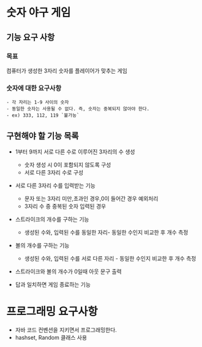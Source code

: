 숫자 야구 게임
===========

기능 요구 사항
-----------

### 목표
컴퓨터가 생성한 3자리 숫자를 플레이어가 맞추는 게임   

### 숫자에 대한 요구사항
    - 각 자리는 1-9 사이의 숫자   
    - 동일한 숫자는 사용될 수 없다. 즉, 숫자는 중복되지 않아야 한다.   
    - ex) 333, 112, 119 `불가능`   


구현해야 할 기능 목록
----------------

* 1부터 9까지 서로 다른 수로 이루어진 3자리의 수 생성
  * 숫자 생성 시 0이 포함되지 않도록 구성
  * 서로 다른 3자리 수로 구성
    

* 서로 다른 3자리 수를 입력받는 기능
  * 문자 또는 3자리 미만,초과인 경우,0이 들어간 경우 예외처리
  * 3자리 수 중 중복된 숫자 입력된 경우
    

* 스트라이크의 개수를 구하는 기능
  * 생성된 수와, 입력된 수를 동일한 자리- 동일한 수인지 비교한 후 개수 측정
 
* 볼의 개수를 구하는 기능
  * 생성된 수와, 입력된 수를 서로 다른 자리 - 동일한 수인지 비교한 후 개수 측정
 
* 스트라이크와 볼의 개수가 0일때 아웃 문구 출력 
* 답과 일치하면 게임 종료하는 기능


프로그래밍 요구사항
==============

* 자바 코드 컨벤션을 지키면서 프로그래밍한다.
* hashset, Random 클래스 사용
